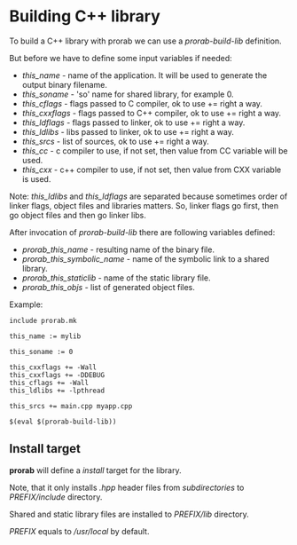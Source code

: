 # Building C++ library

To build a C++ library with prorab we can use a *prorab-build-lib* definition.

But before we have to define some input variables if needed:
- *this_name* - name of the application. It will be used to generate the output binary filename.
- *this_soname* - 'so' name for shared library, for example 0.
- *this_cflags* - flags passed to C compiler, ok to use += right a way.
- *this_cxxflags* - flags passed to C++ compiler, ok to use += right a way.
- *this_ldflags* - flags passed to linker, ok to use += right a way.
- *this_ldlibs* - libs passed to linker, ok to use += right a way.
- *this_srcs* - list of sources, ok to use += right a way.
- *this_cc* - c compiler to use, if not set, then value from CC variable will be used.
- *this_cxx* - c++ compiler to use, if not set, then value from CXX variable is used.

Note: *this_ldlibs* and *this_ldflags* are separated because sometimes order of linker flags, object files and libraries matters. So, linker flags go first, then go object files and then go linker libs.

After invocation of *prorab-build-lib* there are following variables defined:
- *prorab_this_name* - resulting name of the binary file.
- *prorab_this_symbolic_name* - name of the symbolic link to a shared library.
- *prorab_this_staticlib* - name of the static library file.
- *prorab_this_objs* - list of generated object files.

Example:

```
include prorab.mk

this_name := mylib

this_soname := 0

this_cxxflags += -Wall
this_cxxflags += -DDEBUG
this_cflags += -Wall
this_ldlibs += -lpthread

this_srcs += main.cpp myapp.cpp

$(eval $(prorab-build-lib))
```

## Install target

**prorab** will define a *install* target for the library.

Note, that it only installs *.hpp* header files from _subdirectories_ to *PREFIX/include* directory.

Shared and static library files are installed to *PREFIX/lib* directory.

*PREFIX* equals to */usr/local* by default.
